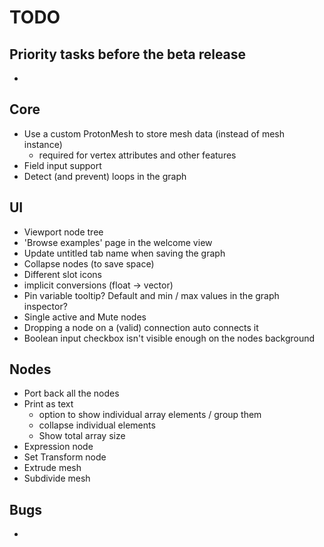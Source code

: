 # TODO

## Priority tasks before the beta release
+

## Core
+ Use a custom ProtonMesh to store mesh data (instead of mesh instance)
	- required for vertex attributes and other features
+ Field input support
+ Detect (and prevent) loops in the graph

## UI
+ Viewport node tree
+ 'Browse examples' page in the welcome view
+ Update untitled tab name when saving the graph
+ Collapse nodes (to save space)
+ Different slot icons
+ implicit conversions (float -> vector)
+ Pin variable tooltip? Default and min / max values in the graph inspector?
+ Single active and Mute nodes
+ Dropping a node on a (valid) connection auto connects it
+ Boolean input checkbox isn't visible enough on the nodes background

## Nodes
+ Port back all the nodes
+ Print as text
	- option to show individual array elements / group them
	- collapse individual elements
	- Show total array size
+ Expression node
+ Set Transform node
+ Extrude mesh
+ Subdivide mesh

## Bugs
+
